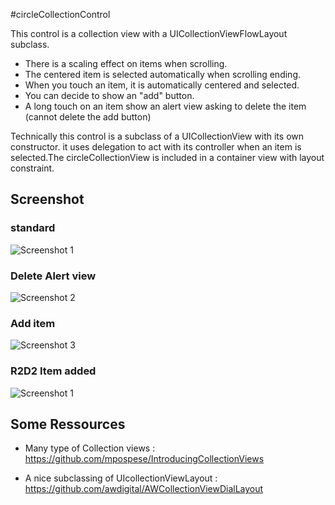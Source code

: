 #circleCollectionControl

This control is a collection view with a UICollectionViewFlowLayout subclass.

* There is a scaling effect on items when scrolling.
* The centered item is selected automatically when scrolling ending.
* When you touch an item, it is automatically centered and selected.
* You can decide to show an "add" button.
* A long touch on an item show an alert view asking to delete the item (cannot delete the add button)


Technically this control is a subclass of a UICollectionView with its own constructor. it uses delegation to act with its controller when an item is selected.The circleCollectionView is included in a container view with layout constraint.


## Screenshot

### standard
![Screenshot 1](screenshot1.png)

### Delete Alert view
![Screenshot 2](screenshot2.png)

### Add item
![Screenshot 3](screenshot3.png)

### R2D2 Item added
![Screenshot 1](screenshot4.png)

## Some Ressources

* Many type of Collection views : https://github.com/mpospese/IntroducingCollectionViews

* A nice subclassing of UIcollectionViewLayout : https://github.com/awdigital/AWCollectionViewDialLayout
